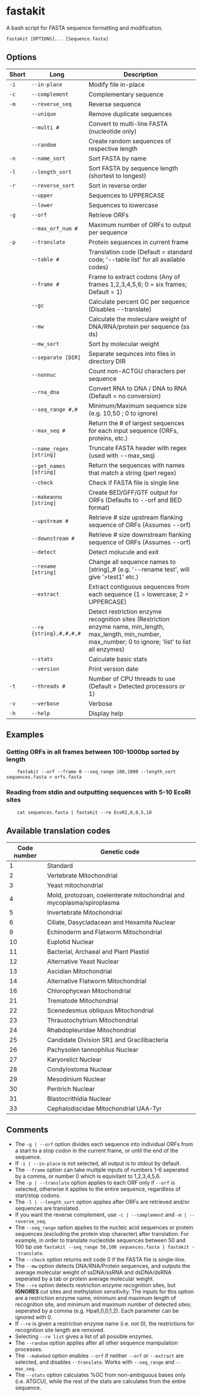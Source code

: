 # fastakit
A bash script for FASTA sequence formatting and modification.

```
fastakit [OPTIONS]... [Sequence.fasta]
```

## Options
| Short     | Long    | Description     |
| ------------- | ------------- | -------- |
| `-i`          | `--in-place`         | Modify file in-place  |
| `-c`           | `--complement`         | Complementary sequence  |
| `-m`           | `--reverse_seq`         | Reverse sequence  |
|           | `--unique`         | Remove duplicate sequences  |
|           | `--multi #`         | Convert to multi-line FASTA (nucleotide only)  |
|            | `--random`         | Create random sequences of respective length  |
| `-n`          | `--name_sort`         | Sort FASTA by name  |
| `-l`           | `--length_sort`         | Sort FASTA by sequence length (shortest to longest)  |
| `-r`           | `--reverse_sort`         | Sort in reverse order  |
|            | `--upper`         | Sequences to UPPERCASE  |
|            | `--lower`         | Sequences to lowercase  |
| `-g`           | `--orf`         | Retrieve ORFs  |
|            | `--max_orf_num #`         | Maximum number of ORFs to output per sequence  |
| `-p`           | `--translate`         | Protein sequences in current frame  |
|            | `--table #`        | Translation code (Default = standard code; '--table list' for all available codes)  |
|            | `--frame #`        | Frame to extract codons (Any of frames 1,2,3,4,5,6; 0 = six frames; Default = 1)  |
|            | `--gc`        | Calculate percent GC per sequence (Disables --translate)  |
|            | `--mw`        | Calculate the moleculare weight of DNA/RNA/protein per sequence (ss ds)  |
|            | `--mw_sort`        | Sort by molecular weight  |
|            | `--separate [DIR]`        | Separate sequnces into files in directory DIR  |
|            | `--nonnuc`        | Count non-ACTGU characters per sequence  |
|            | `--rna_dna`        | Convert RNA to DNA / DNA to RNA (Default = no conversion)  |
|            | `--seq_range #,#`        | Minimum/Maximum sequence size (e.g. 10,50 ; 0 to ignore)  |
|            | `--max_seq #`        | Return the # of largest sequences for each input sequence (ORFs, proteins, etc.)  |
|            | `--name_regex [string]`        | Truncate FASTA header with regex (used with --max_seq)  |
|            | `--get_names [string]`        | Return the sequences with names that match a string (perl regex)  |
|            | `--check`        | Check if FASTA file is single line  |
|            | `--makeanno [string]`        | Create BED/GFF/GTF output for ORFs (Defaults to --orf and BED format)  |
|            | `--upstream #`        | Retrieve # size upstream flanking sequence of ORFs (Assumes --orf)  |
|            | `--downstream #`        | Retrieve # size downstream flanking sequence of ORFs (Assumes --orf)  |
|            | `--detect`        | Detect molucule and exit  |
|            | `--rename [string]`        | Change all sequence names to [string]_# (e.g. '--rename test', will give '>test1' etc.)  |
|            | `--extract`        | Extract contiguous sequences from each sequence (1 = lowercase; 2 = UPPERCASE)  |
|            | `--re {string},#,#,#,#`        | Detect restriction enzyme recognition sites (Restriction enzyme name, min_length, max_length, min_number, max_number; 0 to ignore; 'list' to list all enzymes)  |
|            | `--stats`        | Calculate basic stats  |
|            | `--version`        | Print version date  |
| `-t`           | `--threads #`        | Number of CPU threads to use (Default = Detected processors or 1)  |
| `-v`           | `--verbose`       | Verbose  |
| `-h`           | `--help`       | Display help  |


## Examples

### Getting ORFs in all frames between 100-1000bp sorted by length
```
	fastakit --orf --frame 0 --seq_range 100,1000 --length_sort sequences.fasta > orfs.fasta
```
### Reading from stdin and outputting sequences with 5-10 EcoRI sites
```
	cat sequences.fasta | fastakit --re EcoRI,0,0,5,10
```


## Available translation codes

| Code number     | Genetic code      |
| ------------- | ------------- |
| 1          |  Standard        |
| 2          |  Vertebrate Mitochondrial        |
| 3          |  Yeast mitochondrial        |
| 4          |  Mold, protozoan, coelenterate mitochondrial and mycoplasma/spiroplasma        |
| 5          |  Invertebrate Mitochondrial        |
| 6          |  Ciliate, Dasycladacean and Hexamita Nuclear        |
| 9          |  Echinoderm and Flatworm Mitochondrial        |
| 10          |  Euplotid Nuclear        |
| 11          |  Bacterial, Archaeal and Plant Plastid        |
| 12          |  Alternative Yeast Nuclear        |
| 13          |  Ascidian Mitochondrial        |
| 14          |  Alternative Flatworm Mitochondrial        |
| 16          |  Chlorophycean Mitochondrial        |
| 21          |  Trematode Mitochondrial        |
| 22          |  Scenedesmus obliquus Mitochondrial        |
| 23          |  Thraustochytrium Mitochondrial        |
| 24          |  Rhabdopleuridae Mitochondrial        |
| 25          |  Candidate Division SR1 and Gracilibacteria        |
| 26          |  Pachysolen tannophilus Nuclear        |
| 27          |  Karyorelict Nuclear        |
| 28          |  Condylostoma Nuclear        |
| 29          |  Mesodinium Nuclear        |
| 30          |  Peritrich Nuclear        |
| 31          |  Blastocrithidia Nuclear        |
| 33          |  Cephalodiscidae Mitochondrial UAA-Tyr        |

## Comments
- The `-g | --orf` option divides each sequence into individual ORFs from a start to a stop codon in the current frame, or until the end of the sequence.
- If `-i | --in-place` is not selected, all output is to stdout by default.
- The `--frame` option can take multiple inputs of numbers 1-6 seperated by a comma, or number 0 which is equivilant to 1,2,3,4,5,6.
- The `-p | --translate` option applies to each ORF only if `--orf` is selected, otherwise it applies to the entire sequence, regardless of start/stop codons.
- The `-l | --length_sort` option applies after ORFs are retrieved and/or sequences are translated.
- If you want the reverse complement, use `-c | --complement` and `-m | --reverse_seq`.
- The `--seq_range` option applies to the nucleic acid sequences or protein sequences (excluding the protein stop character) after translation. For example, in order to translate nucleotide sequences between 50 and 100 bp use `fastakit --seq_range 50,100 sequences.fasta | fastakit --translate`.
- The `--check` option returns exit code 0 if the FASTA file is single-line.
- The `--mw` option detects DNA/RNA/Protein sequences, and outputs the average molecular weight of ssDNA/ssRNA and dsDNA/dsRNA seperated by a tab or protein average molecular weight.
- The `--re` option detects restriction enzyme recognition sites, but **IGNORES** cut sites and methylation sensitivity. The inputs for this option are a restriction enzyme name, minimum and maximum length of recognition site, and minimum and maximum number of detected sites; seperated by a comma (e.g. HpaII,0,0,1,2). Each parameter can be ignored with 0.
- If `--re` is given a restriction enzyme name (i.e. not 0), the restrictions for recognition site length are removed.
- Selecting `--re list` gives a list of all possible enzymes.
- The `--random` option applies after all other sequence manipulation processes.
- The `--makebed` option enables `--orf` if neither `--orf` or `--extract` are selected, and disables `--translate`. Works with `--seq_range` and `--max_seq`.
- The `--stats` option calculates %GC from non-ambiguous bases only (i.e. ATGCU), while the rest of the stats are calculates from the entire sequence.
